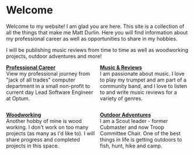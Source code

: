 # Welcome

Welcome to my website! I am glad you are here. This site is a collection of all the things that make me Matt Durlin.
Here you will find information about my professional career as well as opportunities to share in my hobbies.

I will be publishing music reviews from time to time as well as woodworking projects, outdoor adventures and more!

<div>
<div style="float: left; width: 49%; margin-bottom: 1em; padding-right: 1px">
<b><a href="../docs/career/career.md">Professional Career</a></b>
<div>View my professional journey from "jack of all trades" computer department in a small non-profit to current day Lead Software Engineer at Optum.</div>
</div>
<div style="float: right; width: 49%; margin-bottom: 1em; padding-left: 1px">
<b><a href="../docs/music/index.md">Music & Reviews</a></b>
<div>I am passionate about music. I love to play my trumpet and am part of a community band, and I love to listen to and write music reviews for a variety of genres.</div>
</div>
<div style="float: left; width: 49%; margin-top: 1em; padding-right: 1px">
<b><a href="../docs/woodworking/woodworking.md">Woodworking</a></b>
<div>Another hobby of mine is wood working. I don't work on too many projects (as many as I'd like to). I will share progress and completed projects in this space.</div>
</div>
<div style="float: right; width: 49%; margin-top: 1em; padding-left: 1px">
<b><a href="../docs/outdoors/outdoors.md">Outdoor Adventures</a></b>
<div>I am a Scout leader - former Cubmaster and now Troop Committee Chair. One of the best things in life is getting outdoors to fish, hunt, hike and camp.</div>
</div>
</div>

<span style="">
</span>